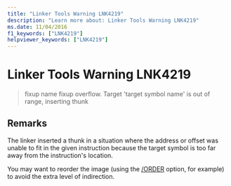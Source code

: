 ```yaml
---
title: "Linker Tools Warning LNK4219"
description: "Learn more about: Linker Tools Warning LNK4219"
ms.date: 11/04/2016
f1_keywords: ["LNK4219"]
helpviewer_keywords: ["LNK4219"]
---
```

# Linker Tools Warning LNK4219

> fixup name fixup overflow. Target 'target symbol name' is out of range, inserting thunk

## Remarks

The linker inserted a thunk in a situation where the address or offset was unable to fit in the given instruction because the target symbol is too far away from the instruction's location.

You may want to reorder the image (using the [/ORDER](../../build/reference/order-put-functions-in-order.md) option, for example) to avoid the extra level of indirection.
